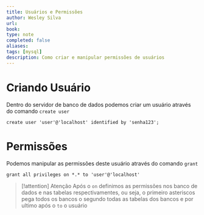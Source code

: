 ```yaml
---
title: Usuários e Permissões
author: Wesley Silva
url:
book:
type: note
completed: false
aliases:
tags: [mysql]
description: Como criar e manipular permissões de usuários 
---
```

# Criando Usuário
Dentro do servidor de banco de dados podemos criar um usuário através do comando `create user`

```mysql
create user 'user'@'localhost' identified by 'senha123'; 
```

# Permissões
Podemos manipular as permissões deste usuário através do comando `grant`
```mysql
grant all privileges on *.* to 'user'@'localhost'
```

>[!attention] Atenção
>Após o `on` definimos as permissões nos banco de dados e nas tabelas respectivamentes, ou seja, o primeiro asteriscos pega todos os bancos o segundo todas as tabelas dos bancos e por ultimo após o `to` o usuário

